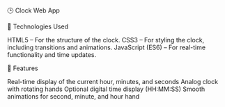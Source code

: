 🕒 Clock Web App

🔧 Technologies Used

  HTML5 – For the structure of the clock.
  CSS3 – For styling the clock, including transitions and animations.
  JavaScript (ES6) – For real-time functionality and time updates.

📸 Features

  Real-time display of the current hour, minutes, and seconds
  Analog clock with rotating hands
  Optional digital time display (HH:MM:SS)
  Smooth animations for second, minute, and hour hand

